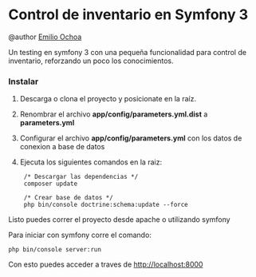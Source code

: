 Control de inventario en Symfony 3
=================================
@author [Emilio Ochoa](http://emilioochoa.com.ve)

Un testing en symfony 3 con una pequeña funcionalidad para control de inventario, reforzando un poco los conocimientos.

### Instalar
1. Descarga o clona el proyecto y posicionate en la raíz.

2. Renombrar el archivo **app/config/parameters.yml.dist** a **parameters.yml** 

3. Configurar el archivo **app/config/parameters.yml** con los datos de conexion a base de datos

 
4. Ejecuta los siguientes comandos en la raiz:

        /* Descargar las dependencias */
        composer update
        
        /* Crear base de datos */
        php bin/console doctrine:schema:update --force



Listo puedes correr el proyecto desde apache o utilizando symfony

Para iniciar con symfony corre el comando:

    php bin/console server:run

Con esto puedes acceder a traves de <http://localhost:8000>
